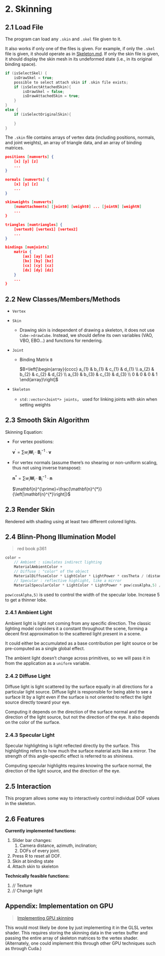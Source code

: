 # 2. Skinning

## 2.1 Load File

The program can load any `.skin` and `.skel` file given to it.

It also works if only one of the files is given. For example, if only the `.skel` file is given, it should operate as in [Skeleton.md](./Skeleton.md). If only the skin file is given, it should display the skin mesh in its undeformed state (i.e., in its original binding space).

```c++
if (isSelectSkel) {
    isDrawSkel = true;
    possible to select attach skin if .skin file exists;
    if (isSelectAttachedSkin){
        isDrawSkel = false;
        isDrawAttachedSkin = true;
    }
}
else {
    if (isSelectOriginalSkin){
        
    }
}
```



The `.skin` file contains arrays of vertex data (including positions, normals, and joint weights), an array of triangle data, and an array of binding matrices.

```json
positions [numverts] {
    [x] [y] [z]
    ...
}

normals [numverts] {
    [x] [y] [z]
    ...
}

skinweights [numverts]
    [numattachments] [joint0] [weight0] ... [jointN] [weightN]
    ...
}

triangles [numtriangles] {
    [vertex0] [vertex1] [vertex2]
    ...
}

bindings [numjoints]
    matrix {
        [ax] [ay] [az]
        [bx] [by] [bz]
        [cx] [cy] [cz]
        [dx] [dy] [dz]
    }
    ...
}
```

## 2.2 New Classes/Members/Methods

- `Vertex`

- `Skin`

  - Drawing skin is independent of drawing a skeleton, it does not use `Cube->drawCube`. Instead, we should define its own variables (VAO, VBO, EBO…) and functions for rendering.

- `Joint`

  - Binding Matrix `B`

    $B=\left[\begin{array}{cccc}
    a_{1} & b_{1} & c_{1} & d_{1} \\
    a_{2} & b_{2} & c_{2} & d_{2} \\
    a_{3} & b_{3} & c_{3} & d_{3} \\
    0 & 0 & 0 & 1
    \end{array}\right]$

- `Skeleton`

  - `std::vector<Joint*> joints`， used for linking joints with skin when setting weights

## 2.3 Smooth Skin Algorithm

Skinning Equation:

- For vertex positions:

  $\mathbf{v}^{\prime}=\sum w_{i} \mathbf{W}_{i} \cdot \mathbf{B}_{i}^{-1} \cdot \mathbf{v}$

- For vertex normals (assume there’s no shearing or non-uniform scaling, thus not using inverse transpose):

  $\mathbf{n}^{*}=\sum w_{i} \mathbf{W}_{i} \cdot \mathbf{B}_{i}^{-1} \cdot \mathbf{n}$

  $\mathbf{n}^{\prime}=\frac{\mathbf{n}^{*}}{\left|\mathbf{n}^{*}\right|}$

## 2.3 Render Skin

Rendered with shading using at least two different colored lights.

## 2.4 Blinn-Phong Illumination Model

> red book p361

```c++
color =
    // Ambient : simulates indirect lighting
    MaterialAmbientColor +
    // Diffuse : "color" of the object
    MaterialDiffuseColor * LightColor * LightPower * cosTheta / (distance*distance) ;
    // Specular : reflective highlight, like a mirror
    MaterialSpecularColor * LightColor * LightPower * pow(cosAlpha,5) / (distance*distance);
```

`pow(cosAlpha,5)` is used to control the width of the specular lobe. Increase 5 to get a thinner lobe.

### 2.4.1 Ambient Light

Ambient light is light not coming from any specific direction. The classic lighting model considers it a constant throughout the scene, forming a decent first approximation to the scattered light present in a scene.

It could either be accumulated as a base contribution per light source or be pre-computed as a single global effect.

The ambient light doesn’t change across primitives, so we will pass it in from the application as a `uniform` variable.

### 2.4.2 Diffuse Light

Diffuse light is light scattered by the surface equally in all directions for a particular light source. Diffuse light is responsible for being able to see a surface lit by a light even if the surface is not oriented to reflect the light source directly toward your eye.

Computing it depends on the direction of the surface normal and the direction of the light source, but not the direction of the eye. It also depends on the color of the surface.

### 2.4.3 Specular Light

Specular highlighting is light reflected directly by the surface. This highlighting refers to how much the surface material acts like a mirror. The strength of this angle-specific effect is referred to as shininess.

Computing specular highlights requires knowing the surface normal, the direction of the light source, and the direction of the eye.

## 2.5 Interaction

This program allows some way to interactively control individual DOF values in the skeleton.

## 2.6 Features

**Currently implemented functions:**

1. Slider bar changes:
   1. Camera distance, azimuth, inclination;
   2. DOFs of every joint.
2. Press R to reset all DOF.
3. Skin at binding state
4. Attach skin to skeleton

**Technically feasible functions:**

1. // Texture 
2. // Change light

## Appendix: Implementation on GPU

> [Implementing GPU skinning](https://subscription.packtpub.com/book/programming/9781800208087/10/ch10lvl1sec92/implementing-gpu-skinning)

This would most likely be done by just implementing it in the GLSL vertex shader. This requires storing the skinning data in the vertex buffer and passing the entire array of skeleton matrices to the vertex shader. (Alternately, one could implement this through other GPU techniques such as through Cuda.)